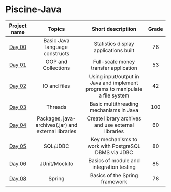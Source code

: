 # Piscine-Java

Project name  | Topics| Short descriptiion | Grade
:------------:|:-------:|:--------------:|:-----:
[Day 00](https://github.com/KhlyninD/Java_Day00)|Basic Java language constructs|Statistics display applications built|78
[Day 01](https://github.com/KhlyninD/Java_Day01)|OOP and Collections|Full-scale money transfer application|53
[Day 02](https://github.com/KhlyninD/Java_Day02)|IO and files|Using input/output in Java and implement programs to manipulate a file system|42
[Day 03](https://github.com/KhlyninD/Java_Day03)|Threads|Basic multithreading mechanisms in Java|100
[Day 04](https://github.com/KhlyninD/Java_Day04)|Packages, java-archives(.jar) and external libraries|Create library archives and use external libraries|60
[Day 05](https://github.com/KhlyninD/Java_Day05)|SQL/JDBC|Key mechanisms to work with PostgreSQL DBMS via JDBC|80
[Day 06](https://github.com/KhlyninD/Java_Day06)|JUnit/Mockito|Basics of module and integration testing|85
[Day 08](https://github.com/KhlyninD/Java_Day08)|Spring|Basics of the Spring framework|78
